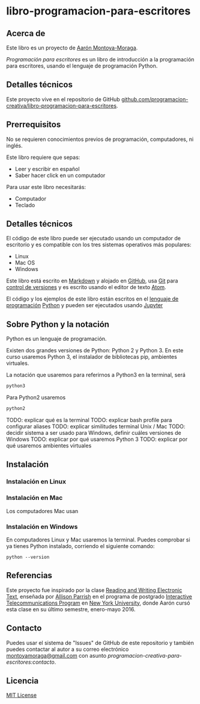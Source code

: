 # libro-programacion-para-escritores

## Acerca de

Este libro es un proyecto de [Aarón Montoya-Moraga](http://montoyamoraga.io/).

*Programación para escritores* es un libro de introducción a la programación para escritores, usando el lenguaje de programación Python.

## Detalles técnicos

Este proyecto vive en el repositorio de GitHub [github.com/programacion-creativa/libro-programacion-para-escritores](https://github.com/programacion-creativa/libro-programacion-para-escritores).

## Prerrequisitos

No se requieren conocimientos previos de programación, computadores, ni inglés.

Este libro requiere que sepas:
* Leer y escribir en español
* Saber hacer click en un computador

Para usar este libro necesitarás:
* Computador
* Teclado

## Detalles técnicos

El código de este libro puede ser ejecutado usando un computador de escritorio y es compatible con los tres sistemas operativos más populares:

* Linux
* Mac OS
* Windows

Este libro está escrito en [Markdown](https://es.wikipedia.org/wiki/Markdown) y alojado en [GitHub](https://es.wikipedia.org/wiki/GitHub), usa [Git](https://es.wikipedia.org/wiki/Git) para [control de versiones](https://es.wikipedia.org/wiki/Control_de_versiones) y es escrito usando el editor de texto [Atom](https://atom.io/).

El código y los ejemplos de este libro están escritos en el [lenguaje de programación](https://es.wikipedia.org/wiki/Lenguaje_de_programaci%C3%B3n) [Python](https://es.wikipedia.org/wiki/Python) y pueden ser ejecutados usando [Jupyter](https://en.wikipedia.org/wiki/Project_Jupyter)

## Sobre Python y la notación

Python es un lenguaje de programación.

Existen dos grandes versiones de Python: Python 2 y Python 3. En este curso usaremos Python 3, el instalador de bibliotecas pip, ambientes virtuales.

La notación que usaremos para referirnos a Python3 en la terminal, será

```bash
python3
```

Para Python2 usaremos

```bash
python2
```

TODO: explicar qué es la terminal
TODO: explicar bash profile para configurar aliases
TODO: explicar similitudes terminal Unix / Mac
TODO: decidir sistema a ser usado para Windows, definir cuáles versiones de Windows
TODO: explicar por qué usaremos Python 3
TODO: explicar por qué usaremos ambientes virtuales



## Instalación

### Instalación en Linux

### Instalación en Mac

Los computadores Mac usan

### Instalación en Windows

En computadores Linux y Mac usaremos la terminal. Puedes comprobar si ya tienes Python instalado, corriendo el siguiente comando:

```
python --version
```






## Referencias

Este proyecto fue inspirado por la clase [Reading and Writing Electronic Text](http://rwet.decontextualize.com/), enseñada por [Allison Parrish](https://www.decontextualize.com/) en el programa de postgrado [Interactive Telecommunications Program](https://tisch.nyu.edu/itp) en [New York University](https://www.nyu.edu/), donde Aarón cursó esta clase en su último semestre, enero-mayo 2016.

## Contacto

Puedes usar el sistema de "Issues" de GitHub de este repositorio y también puedes contactar al autor a su correo electrónico montoyamoraga@gmail.com con asunto *programacion-creativa-para-escritores:contacto*.


## Licencia

[MIT License]()
